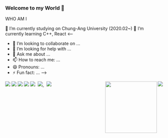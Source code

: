 ### Welcome to my World 👋

<!--
**SL313/SL313** is a ✨ _special_ ✨ repository because its `README.md` (this file) appears on your GitHub profile.

Here are some ideas to get you started:
-->

WHO AM I

🔭 I’m currently studying on Chung-Ang University (2020.02~)
🌱 I’m currently learning C++, React
<--
- 👯 I’m looking to collaborate on ...
- 🤔 I’m looking for help with ...
- 💬 Ask me about ...
- 📫 How to reach me: ...
- 😄 Pronouns: ...
- ⚡ Fun fact: ...
-->

<img align='right' src="http://mazassumnida.wtf/api/v2/generate_badge?boj=yepn1">
<img src="https://hits.seeyoufarm.com/api/count/incr/badge.svg?url=https%3A%2F%2Fgithub.com%2Fhaesoo9410&count_bg=%23EB8B10&title_bg=%23684327&icon=&icon_color=%23E7E7E7&title=VISIT&edge_flat=false">
<img src="https://img.shields.io/badge/KakaoTalk-FFCD00?style=flat-square&logo=KakaoTalk&logoColor=black"/>
<img src="https://img.shields.io/badge/Instagram-E4405F?style=flat-square&logo=Instagram&logoColor=white"/>
<img src="https://img.shields.io/badge/Gmail-EA4335?style=flat-square&logo=Gmail&logoColor=black"/>
<a href="[https://blog.naver.com/sophia0313]" target="_blank"><img src="https://img.shields.io/badge/Daily%20Blog-00FF00?style=flat&logo=appveyor&logoColor=white&link=https://blog.naver.com/sophia0313"/></a>&nbsp

<a href="https://open.kakao.com/o/sv9LdL6c">
    <img src="https://img.shields.io/badge/KakaoTalk-FFCD00?style=flat-square&logo=KakaoTalk&logoColor=black"/>
</a>

<a href="http://melonicedlatte.com/">
    <img src="https://img.shields.io/badge/<LABEL>-<MESSAGE>-<COLOR>"
        style="height : auto; margin-left : 8px; margin-right : 8px;"/>
</a>

<img align='right' src="https://github-readme-stats.vercel.app/api?username=SL313" height="165">
